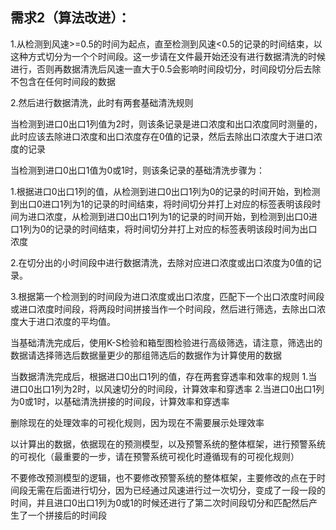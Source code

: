 ## 需求2（算法改进）：

1.从检测到风速>=0.5的时间为起点，直至检测到风速<0.5的记录的时间结束，以这种方式切分为一个个时间段。这一步请在文件最开始还没有进行数据清洗的时候进行，否则再数据清洗后风速一直大于0.5会影响时间段切分，时间段切分后去除不包含在任何时间段的数据



2.然后进行数据清洗，此时有两套基础清洗规则

当检测到进口0出口1列值为2时，则该条记录是进口浓度和出口浓度同时测量的，此时应该去除进口浓度和出口浓度存在0值的记录，然后去除出口浓度大于进口浓度的记录

当检测到进口0出口1值为0或1时，则该条记录的基础清洗步骤为：

1.根据进口0出口1列的值，从检测到进口0出口1列为0的记录的时间开始，到检测到出口0进口1列为1的记录的时间结束，将时间切分并打上对应的标签表明该段时间为进口浓度，从检测到进口0出口1列为1的记录的时间开始，到检测到出口0进口1列为0的记录的时间结束，将时间切分并打上对应的标签表明该段时间为出口浓度

2.在切分出的小时间段中进行数据清洗，去除对应进口浓度或出口浓度为0值的记录。

3.根据第一个检测到的时间段为进口浓度或出口浓度，匹配下一个出口浓度时间段或进口浓度时间段，将两段时间拼接当作一个时间段，然后进行筛选，去除出口浓度大于进口浓度的平均值。

当基础清洗完成后，使用K-S检验和箱型图检验进行高级筛选，请注意，筛选出的数据请选择筛选后数据量更少的那组筛选后的数据作为计算使用的数据


当数据清洗完成后，根据进口0出口1列的值，存在两套穿透率和效率的规则
1.当进口0出口1列为2时，以风速切分的时间段，计算效率和穿透率
2.当进口0出口1列为0或1时，以基础清洗拼接的时间段，计算效率和穿透率



删除现在的处理效率的可视化规则，因为现在不需要展示处理效率

以计算出的数据，依据现在的预测模型，以及预警系统的整体框架，进行预警系统的可视化（最重要的一步，请在预警系统可视化时遵循现有的可视化规则）


不要修改预测模型的逻辑，也不要修改预警系统的整体框架，主要修改的点在于时间段无需在后面进行切分，因为已经通过风速进行过一次切分，变成了一段一段的时间，并且进口0出口1列为0或1的时候还进行了第二次时间段切分和匹配然后产生了一个拼接后的时间段